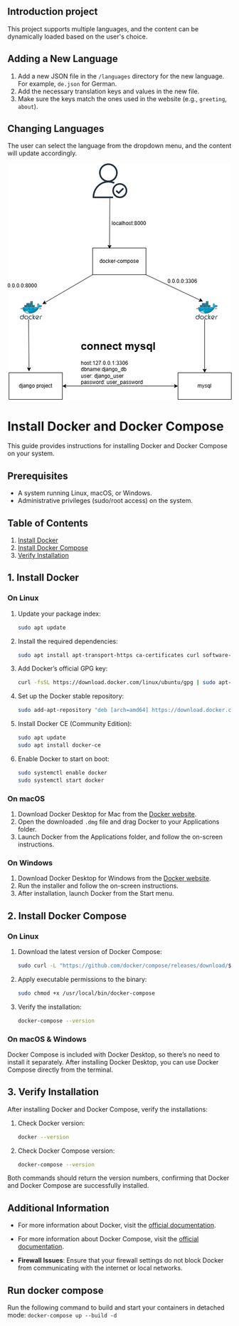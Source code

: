 ## Introduction project
This project supports multiple languages, and the content can be dynamically loaded based on the user's choice.

## Adding a New Language

1. Add a new JSON file in the `/languages` directory for the new language. For example, `de.json` for German.
2. Add the necessary translation keys and values in the new file.
3. Make sure the keys match the ones used in the website (e.g., `greeting`, `about`).

## Changing Languages

The user can select the language from the dropdown menu, and the content will update accordingly.


![First Lab Image](https://github.com/khunlinnaing/django_create_language_demoproject/blob/main/django.png?raw=true)
# Install Docker and Docker Compose

This guide provides instructions for installing Docker and Docker Compose on your system.

## Prerequisites

- A system running Linux, macOS, or Windows.
- Administrative privileges (sudo/root access) on the system.

## Table of Contents

1. [Install Docker](#install-docker)
2. [Install Docker Compose](#install-docker-compose)
3. [Verify Installation](#verify-installation)

## 1. Install Docker

### On Linux

1. Update your package index:
    ```bash
    sudo apt update
    ```

2. Install the required dependencies:
    ```bash
    sudo apt install apt-transport-https ca-certificates curl software-properties-common
    ```

3. Add Docker’s official GPG key:
    ```bash
    curl -fsSL https://download.docker.com/linux/ubuntu/gpg | sudo apt-key add -
    ```

4. Set up the Docker stable repository:
    ```bash
    sudo add-apt-repository "deb [arch=amd64] https://download.docker.com/linux/ubuntu $(lsb_release -cs) stable"
    ```

5. Install Docker CE (Community Edition):
    ```bash
    sudo apt update
    sudo apt install docker-ce
    ```

6. Enable Docker to start on boot:
    ```bash
    sudo systemctl enable docker
    sudo systemctl start docker
    ```

### On macOS

1. Download Docker Desktop for Mac from the [Docker website](https://www.docker.com/products/docker-desktop).
2. Open the downloaded `.dmg` file and drag Docker to your Applications folder.
3. Launch Docker from the Applications folder, and follow the on-screen instructions.

### On Windows

1. Download Docker Desktop for Windows from the [Docker website](https://www.docker.com/products/docker-desktop).
2. Run the installer and follow the on-screen instructions.
3. After installation, launch Docker from the Start menu.

## 2. Install Docker Compose

### On Linux

1. Download the latest version of Docker Compose:
    ```bash
    sudo curl -L "https://github.com/docker/compose/releases/download/$(curl -s https://api.github.com/repos/docker/compose/releases/latest | jq -r .tag_name)/docker-compose-$(uname -s)-$(uname -m)" -o /usr/local/bin/docker-compose
    ```

2. Apply executable permissions to the binary:
    ```bash
    sudo chmod +x /usr/local/bin/docker-compose
    ```

3. Verify the installation:
    ```bash
    docker-compose --version
    ```

### On macOS & Windows

Docker Compose is included with Docker Desktop, so there’s no need to install it separately. After installing Docker Desktop, you can use Docker Compose directly from the terminal.

## 3. Verify Installation

After installing Docker and Docker Compose, verify the installations:

1. Check Docker version:
    ```bash
    docker --version
    ```

2. Check Docker Compose version:
    ```bash
    docker-compose --version
    ```

Both commands should return the version numbers, confirming that Docker and Docker Compose are successfully installed.

## Additional Information

- For more information about Docker, visit the [official documentation](https://docs.docker.com/).
- For more information about Docker Compose, visit the [official documentation](https://docs.docker.com/compose/).


- **Firewall Issues**: Ensure that your firewall settings do not block Docker from communicating with the internet or local networks.
## Run docker compose
Run the following command to build and start your containers in detached mode:
    ```
    docker-compose up --build -d
    ```

